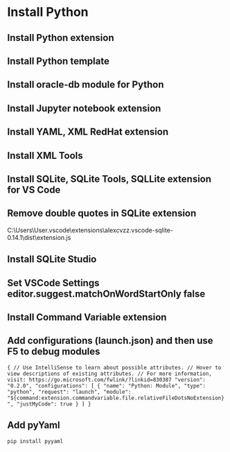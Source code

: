 # Install Python

## Install Python extension

## Install Python template

## Install oracle-db module for Python

## Install Jupyter notebook extension

## Install YAML, XML RedHat extension

## Install XML Tools

## Install SQLite, SQLite Tools, SQLLite extension for VS Code

## Remove double quotes in SQLite extension

C:\Users\User\.vscode\extensions\alexcvzz.vscode-sqlite-0.14.1\dist\extension.js

## Install SQLite Studio

## Set VSCode Settings editor.suggest.matchOnWordStartOnly false

## Install Command Variable extension

## Add configurations (launch.json) and then use F5 to debug modules

`{
    // Use IntelliSense to learn about possible attributes.
    // Hover to view descriptions of existing attributes.
    // For more information, visit: https://go.microsoft.com/fwlink/?linkid=830387
    "version": "0.2.0",
    "configurations": [
        {
            "name": "Python: Module",
            "type": "python",
            "request": "launch",
            "module": "${command:extension.commandvariable.file.relativeFileDotsNoExtension}",
            "justMyCode": true
        }
    ]
}`

## Add pyYaml

`pip install pyyaml`
